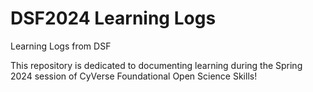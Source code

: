 # DSF2024 Learning Logs
Learning Logs from DSF

This repository is dedicated to documenting learning during the Spring 2024 session of CyVerse Foundational Open Science Skills!
